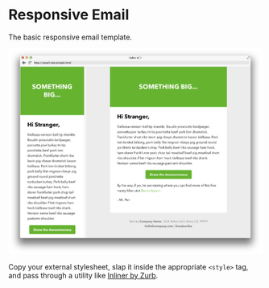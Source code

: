 Responsive Email
================
The basic responsive email template.

![Simple Template](/images/simple-template.png?raw=true)

Copy your external stylesheet, slap it inside the appropriate `<style>` tag, and pass through a utility like [Inliner by Zurb](http://zurb.com/ink/inliner.php).